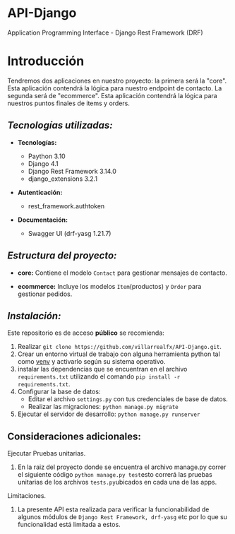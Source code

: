 # API-Django
Application Programming Interface - Django Rest Framework (DRF)

# **Introducción**

Tendremos dos aplicaciones en nuestro proyecto: la primera será la "core". Esta aplicación contendrá la lógica para nuestro endpoint de contacto. La segunda será de "ecommerce". Esta aplicación contendrá la lógica para nuestros puntos finales de items y orders.


## *Tecnologías utilizadas:*
* **Tecnologías:** 
    * Paython 3.10
    * Django 4.1
    * Django Rest Framework 3.14.0
    * django_extensions 3.2.1

* **Autenticación:**
    * rest_framework.authtoken

* **Documentación:**
    * Swagger UI (drf-yasg 1.21.7) 


## *Estructura del proyecto:*
* **core:** Contiene el modelo `Contact` para gestionar mensajes de contacto.

* **ecommerce:** Incluye los modelos `Item`(productos) y `Order` para gestionar pedidos.

## *Instalación:*
Este repositorio es de acceso **público** se recomienda:
1. Realizar `git clone https://github.com/villarrealfx/API-Django.git`.
2. Crear un entorno virtual de trabajo con alguna herramienta python tal como [venv](https://docs.python.org/3/library/venv.html) y activarlo según su sistema operativo.
3. instalar las dependencias que se encuentran en el archivo `requirements.txt` utilizando el comando `pip install -r requirements.txt`.
4. Configurar la base de datos:
    * Editar el archivo `settings.py` con tus credenciales de base de datos.
    * Realizar las migraciones: `python manage.py migrate`
5. Ejecutar el servidor de desarrollo: `python manage.py runserver`

## Consideraciones adicionales:
Ejecutar Pruebas unitarias.
1. En la raiz del proyecto donde se encuentra el archivo manage.py correr el siguiente código `python manage.py test`esto correrá las pruebas unitarias de los archivos `tests.py`ubicados en cada una de las apps.

Limitaciones.
1. La presente API esta realizada para verificar la funcionabilidad de algunos módulos de `Django Rest Framework, drf-yasg` etc por lo que su funcionalidad está limitada a estos.




